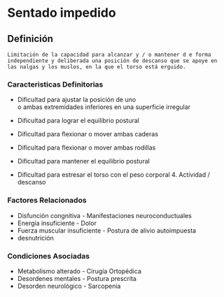 # Sentado impedido
## Definición
	Limitación de la capacidad para alcanzar y / o mantener d e forma independiente y deliberada una posición de descanso que se apoye en las nalgas y los muslos, en la que el torso está erguido.

### Caracteristicas Definitorias
- Dificultad para ajustar la posición de 
uno  
o ambas extremidades 
inferiores en una superficie 
irregular   
- Dificultad para lograr el 
equilibrio postural   
- Dificultad para flexionar o mover 
ambas caderas   
 
 
 
 
- Dificultad para flexionar o mover 
ambas rodillas   
- Dificultad para mantener el 
equilibrio postural   
- Dificultad para estresar el torso con 
el peso corporal    4. Actividad / descanso

### Factores Relacionados
- Disfunción congnitiva  - Manifestaciones 
neuroconductuales  
- Energía insuficiente  - Dolor  
- Fuerza muscular insuficiente  - Postura de alivio 
autoimpuesta   
- desnutrición

### Condiciones Asociadas
- Metabolismo alterado  - Cirugía Ortopédica  
- Desordenes mentales  - Postura prescrita  
- Desorden neurológico  - Sarcopenia

